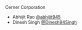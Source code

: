 Cerner Corporation

-   Abhijit Rao [@abhijit945]
-   Dinesh Singh [@Dinesh94Singh]

[@abhijit945]: https://github.com/abhijit945
[@dinesh94singh]: https://github.com/Dinesh94Singh
